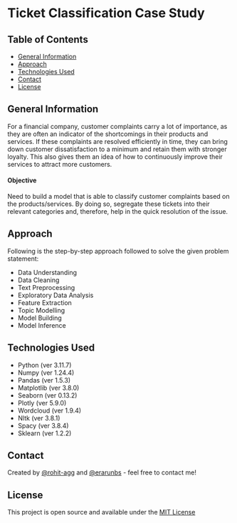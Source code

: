 # Ticket Classification Case Study
> 

## Table of Contents
* [General Information](#general-information)
* [Approach](#approach)
* [Technologies Used](#technologies-used)
* [Contact](#contact)
* [License](#license)

## General Information

For a financial company, customer complaints carry a lot of importance, as they are often an indicator of the shortcomings in their products and services. 
If these complaints are resolved efficiently in time, they can bring down customer dissatisfaction to a minimum and retain them with stronger loyalty. 
This also gives them an idea of how to continuously improve their services to attract more customers. 

#### Objective

Need to build a model that is able to classify customer complaints based on the products/services. By doing so, segregate these tickets into their relevant 
categories and, therefore, help in the quick resolution of the issue.

## Approach

Following is the step-by-step approach followed to solve the given problem statement:

- Data Understanding
- Data Cleaning
- Text Preprocessing
- Exploratory Data Analysis
- Feature Extraction
- Topic Modelling
- Model Building
- Model Inference

## Technologies Used
- Python (ver 3.11.7)
- Numpy (ver 1.24.4)
- Pandas (ver 1.5.3)
- Matplotlib (ver 3.8.0)
- Seaborn (ver 0.13.2)
- Plotly (ver 5.9.0)
- Wordcloud (ver 1.9.4)
- Nltk (ver 3.8.1)
- Spacy (ver 3.8.4)
- Sklearn (ver 1.2.2)

## Contact
Created by [@rohit-agg](https://github.com/rohit-agg) and [@erarunbs](https://github.com/erarunbs) - feel free to contact me!

## License
This project is open source and available under the [MIT License](LICENSE.md)